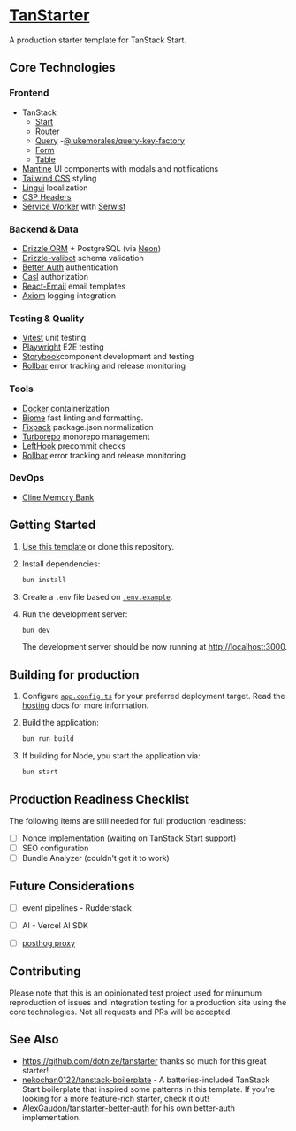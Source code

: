 # [TanStarter](https://github.com/enalmada/tanstarter)

A production starter template for TanStack Start.

## Core Technologies

### Frontend

- TanStack
  - [Start](https://tanstack.com/start/latest)
  - [Router](https://tanstack.com/router/latest)
  - [Query](https://tanstack.com/query/latest) -[@lukemorales/query-key-factory](https://github.com/lukemorales/query-key-factory)
  - [Form](https://tanstack.com/form/latest)
  - [Table](https://tanstack.com/table/latest)
- [Mantine](https://mantine.dev/) UI components with modals and notifications
- [Tailwind CSS](https://tailwindcss.com/) styling
- [Lingui](https://lingui.dev/) localization
- [CSP Headers](https://csp.withgoogle.com/)
- [Service Worker](https://developer.chrome.com/docs/workbox/service-worker-overview/) with [Serwist](https://serwist.pages.dev/)

### Backend & Data

- [Drizzle ORM](https://orm.drizzle.team/) + PostgreSQL (via [Neon](https://neon.tech/))
- [Drizzle-valibot](https://github.com/drizzle-team/drizzle-orm/tree/main/drizzle-valibot) schema validation
- [Better Auth](https://github.com/enalmada/better-auth) authentication
- [Casl](https://casl.js.org/) authorization
- [React-Email](https://react.email/) email templates
- [Axiom](https://axiom.co/) logging integration


### Testing & Quality

- [Vitest](https://vitest.dev/) unit testing
- [Playwright](https://playwright.dev/) E2E testing
- [Storybook](https://storybook.js.org/)component development and testing
- [Rollbar](https://rollbar.com/) error tracking and release monitoring

### Tools

- [Docker](https://docker.com/) containerization
- [Biome](https://biomejs.dev/) fast linting and formatting.
- [Fixpack](https://fixpack.dev/) package.json normalization
- [Turborepo](https://turbo.build/repo) monorepo management
- [LeftHook](https://lefthook.dev/) precommit checks
- [Rollbar](https://rollbar.com/) error tracking and release monitoring

### DevOps
- [Cline Memory Bank](https://github.com/nickbaumann98/cline_docs/blob/main/prompting/custom%20instructions%20library/cline-memory-bank.md)

## Getting Started

1. [Use this template](https://github.com/new?template_name=tanstarter&template_owner=enalmada) or clone this repository.

2. Install dependencies:

   ```bash
   bun install
   ```

3. Create a `.env` file based on [`.env.example`](./.env.example).

4. Run the development server:

   ```bash
   bun dev
   ```

   The development server should be now running at [http://localhost:3000](http://localhost:3000).

## Building for production

1. Configure [`app.config.ts`](./app.config.ts#L15) for your preferred deployment target. Read the [hosting](https://tanstack.com/router/latest/docs/framework/react/start/hosting#deployment) docs for more information.

2. Build the application:

   ```bash
   bun run build
   ```

3. If building for Node, you start the application via:

   ```bash
   bun start
   ```

## Production Readiness Checklist

The following items are still needed for full production readiness:

- [ ] Nonce implementation (waiting on TanStack Start support)
- [ ] SEO configuration
- [ ] Bundle Analyzer (couldn't get it to work)

## Future Considerations

- [ ] event pipelines - Rudderstack
- [ ] AI - Vercel AI SDK
- [ ] [posthog proxy](https://posthog.com/docs/libraries/posthog-js#proxy-mode)


## Contributing

Please note that this is an opinionated test project used for minumum reproduction
of issues and integration testing for a production site using the core technologies.
Not all requests and PRs will be accepted.

## See Also

- https://github.com/dotnize/tanstarter thanks so much for this great starter!
- [nekochan0122/tanstack-boilerplate](https://github.com/nekochan0122/tanstack-boilerplate) - A batteries-included TanStack Start boilerplate that inspired some patterns in this template. If you're looking for a more feature-rich starter, check it out!
- [AlexGaudon/tanstarter-better-auth](https://github.com/AlexGaudon/tanstarter-better-auth) for his own better-auth implementation.
